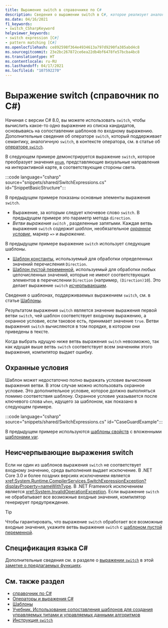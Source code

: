 ```yaml
---
title: Выражение switch в справочнике по C#
description: Сведения о выражении switch в C#, которое реализует аналогичную switch семантику на основе сопоставления шаблонов.
ms.date: 04/16/2021
f1_keywords:
- switch_CSharpKeyword
helpviewer_keywords:
- switch expression [C#]
- pattern matching [C#]
ms.openlocfilehash: ce892598f364e4934613a797d9290fa385abd4c8
ms.sourcegitcommit: 23e2bc267872ce6ea22db4bf6478fe57bcba4bc8
ms.translationtype: HT
ms.contentlocale: ru-RU
ms.lasthandoff: 04/17/2021
ms.locfileid: "107592270"
---
```

# <a name="switch-expression-c-reference"></a>Выражение switch (справочник по C#)

Начиная с версии C# 8.0, вы можете использовать `switch`, чтобы вычислить какое-то одно выражение из списка кандидатов, основываясь на сопоставлении шаблонов по входному выражению. Дополнительные сведения об операторе `switch`, который поддерживает семантику, аналогичную `switch`, в контексте оператора, см. в статье об [операторе `switch`](../keywords/switch.md).

В следующем примере демонстрируется выражение `switch`, которое преобразует значения [`enum`](../builtin-types/enum.md), представляющие визуальные направления на интерактивной карте, в соответствующие стороны света.

:::code language="csharp" source="snippets/shared/SwitchExpressions.cs" id="SnippetBasicStructure":::

В предыдущем примере показаны основные элементы выражения `switch`.

- Выражение, за которым следует ключевое слово `switch`. В предыдущем примере это параметр метода `direction`.
- *Ветви выражения `switch`* , разделенные запятыми. Каждая ветвь выражения `switch` содержит *шаблон*, необязательное [*охранное условие*](#case-guards), маркер `=>` и *выражение*.

В предыдущем примере выражение `switch` использует следующие шаблоны.

- [Шаблон константы](patterns.md#constant-pattern), используемый для обработки определенных значений перечисления `Direction`.
- [Шаблон пустой переменной](patterns.md#discard-pattern), используемый для обработки любых целочисленных значений, которые не имеют соответствующих элементов в перечислении `Direction` (например, `(Direction)10`). Это делает выражение `switch` [исчерпывающим](#non-exhaustive-switch-expressions).

Сведения о шаблонах, поддерживаемых выражением `switch`, см. в статье [Шаблоны](patterns.md).

Результатом выражения `switch` является значение выражения первой ветви `switch`, чей шаблон соответствует входному выражению, а охранное условие, если таковое есть, принимает значение `true`. Ветви выражения `switch` вычисляются в том порядке, в котором они приведены в тексте.

Когда выбрать идущую ниже ветвь выражения `switch` невозможно, так как идущая выше ветвь `switch` соответствует всем значениям этого выражения, компилятор выдает ошибку.

## <a name="case-guards"></a>Охранные условия

Шаблон может недостаточно полно выражать условие вычисления выражения ветви. В этом случае можно использовать охранное условие. Это дополнительное условие, которое должно выполняться помимо соответствия шаблону. Охранное условие указывается после ключевого слова `when`, идущего за шаблоном, как показано в следующем примере.

:::code language="csharp" source="snippets/shared/SwitchExpressions.cs" id="CaseGuardExample":::

В предыдущем примере используются [шаблоны свойств](patterns.md#property-pattern) с вложенными [шаблонами var](patterns.md#var-pattern).

## <a name="non-exhaustive-switch-expressions"></a>Неисчерпывающие выражения switch

Если ни один из шаблонов выражения `switch` не соответствует входному значению, среда выполнения выдает исключение. В .NET Core 3.0 и более поздних версиях исключением является <xref:System.Runtime.CompilerServices.SwitchExpressionException?displayProperty=nameWithType>. В .NET Framework исключением является <xref:System.InvalidOperationException>. Если выражение `switch` не обрабатывает все возможные входные значения, компилятор генерирует предупреждение.

> [!TIP]
> Чтобы гарантировать, что выражение `switch` обработает все возможные входные значения, укажите ветвь выражения `switch` с [шаблоном пустой переменной](patterns.md#discard-pattern).

## <a name="c-language-specification"></a>Спецификация языка C#

Дополнительные сведения см. в разделе о [выражении `switch`](~/_csharplang/proposals/csharp-8.0/patterns.md#switch-expression) в этой [заметке о предлагаемых функциях](~/_csharplang/proposals/csharp-8.0/patterns.md).

## <a name="see-also"></a>См. также раздел

- [справочник по C#](../index.md)
- [Операторы и выражения C#](index.md)
- [Шаблоны](patterns.md)
- [Учебник. Использование сопоставления шаблонов для создания управляемых типами и управляемых данными алгоритмов](../../tutorials/pattern-matching.md)
- [Инструкция `switch`](../keywords/switch.md)
